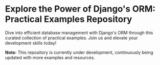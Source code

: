 # Explore the Power of Django's ORM: Practical Examples Repository

Dive into efficient database management with Django's ORM through this curated collection of practical examples.
Join us and elevate your development skills today!

**Note:** This repository is currently under development, continuously being updated with more examples and resources.
